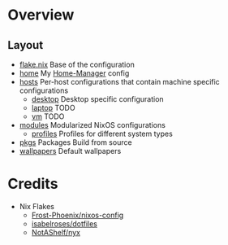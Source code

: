# Overview

## Layout

- [flake.nix](flake.nix) Base of the configuration
- [home](home) My [Home-Manager](https://github.com/nix-community/home-manager)
  config
- [hosts](hosts) Per-host configurations that contain machine specific
  configurations
  - [desktop](hosts/desktop/) Desktop specific configuration
  - [laptop](hosts/laptop/) TODO
  - [vm](hosts/vm/) TODO
- [modules](modules) Modularized NixOS configurations
  - [profiles](modules/profiles/) Profiles for different system types
- [pkgs](flake/pkgs) Packages Build from source
- [wallpapers](wallpapers/) Default wallpapers

# Credits

- Nix Flakes
  - [Frost-Phoenix/nixos-config](https://github.com/Frost-Phoenix/nixos-config)
  - [isabelroses/dotfiles](https://github.com/isabelroses/dotfiles)
  - [NotAShelf/nyx](https://github.com/NotAShelf/nyx)
